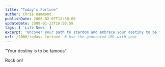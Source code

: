 ```yaml
---
title: "Today's Fortune"
author: Chris Hammond
publishDate: 2006-02-07T12:38:00
updateDate: 2008-01-23T16:50:59
tags: [ 'Life News' ]
excerpt: "Uncover your path to stardom and embrace your destiny to be famous. Rock on with confidence and watch your dreams come alive!"
url: /2006/todays-fortune  # Use the generated URL with year
---
```

<P>"Your destiny is to be famous"</P> <P>Rock on!</P>

